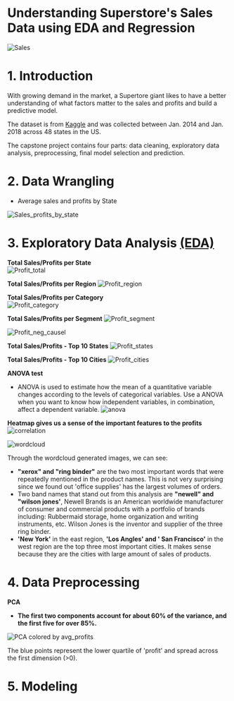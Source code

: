 
Understanding Superstore's Sales Data using EDA and Regression
======================================================
  
![Sales](./images/sale.jpg)


# 1. Introduction

With growing demand in the market, a Supertore giant likes to have a better understanding of what factors matter to the sales and profits and build a predictive model.

The dataset is from [Kaggle](https://www.kaggle.com/datasets/vivek468/superstore-dataset-final) and was collected between Jan. 2014 and Jan. 2018 across 48 states in the US.



The capstone project contains four parts: data cleaning, exploratory data analysis, preprocessing, final model selection and prediction.

# 2. Data Wrangling



- Average sales and profits by State

![Sales_profits_by_state](./images/barh_sales.png)


# 3. Exploratory Data Analysis  [(EDA)](https://github.com/livia360/Capstone_project2/blob/90f9b12ac5091c680d51271111be059c74c48747/Part1_data_wrangling_and_EDA.ipynb)


**Total Sales/Profits per State**  
![Profit_total](./images/state.png)

**Total Sales/Profits per Region**
![Profit_region](./images/region.png)

**Total Sales/Profits per Category**  
![Profit_category](./images/cat.png)

**Total Sales/Profits per Segment**
![Profit_segment](./images/seg.png)


![Profit_neg_causel](./images/profit_2states.png)


**Total Sales/Profits - Top 10 States**
![Profit_states](./images/top.png)

**Total Sales/Profits - Top 10 Cities**
![Profit_cities](./images/top2.png)



**ANOVA test** 
- ANOVA is used to estimate how the mean of a quantitative variable changes according to the levels of categorical variables. Use a ANOVA when you want to know how independent variables, in combination, affect a dependent variable.
![anova](./images/anova.png)



**Heatmap gives us a sense of the important features to the profits**
![correlation](./images/heatmap.png)  


  

![wordcloud](./images/text2.png)  
 
Through the wordcloud generated images, we can see:

- **"xerox" and "ring binder"** are the two most important words that were repeatedly mentioned in the product names. This is not very surprising since we found out 'office supplies' has the largest volumes of orders.
- Two band names that stand out from this analysis are **"newell" and "wilson jones'**, Newell Brands is an American worldwide manufacturer of consumer and commercial products with a portfolio of brands including: Rubbermaid storage, home organization and writing instruments, etc. Wilson Jones is the inventor and supplier of the three ring binder.
- **'New York'** in the east region, **'Los Angles' and ' San Francisco'** in the west region are the top three most important cities. It makes sense because they are the cities with large amount of sales of products. 


# 4. Data Preprocessing 
  

**PCA**
- **The first two components account for about 60% of the variance, and the first five for over 85%.**   
  
![PCA colored by avg_profits](./images/pca2.png)

The blue points represent the lower quartile of 'profit' and spread across the first dimension (>0).

# 5. Modeling







